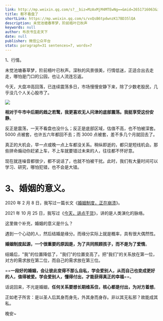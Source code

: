 ```yaml
---
link: http://mp.weixin.qq.com/s?__biz=MzAxMjM4MTEwNg==&mid=2651716063&idx=1&sn=56cd88909ffd6c3df310ae1feea5e0c9&chksm=804be702b73c6e142e60bdb13fd7478aebeb197d5fa953162acf9742d57b8cd11fbb49ef192e#rd
title: 都不看盘了
shortLink: https://mp.weixin.qq.com/s/vxQsB6tpdwnzK17BD35lQA
description: 未觉池塘春草梦，阶前梧叶已秋声
keywords: null
author: 布衣书生走天下
date: null
publisher: 微信公众平台
stats: paragraph=31 sentences=7, words=7
---
```


1、行情。

未觉池塘春草梦，阶前梧叶已秋声。深秋的风景很美，行情低迷，正适合出去走走，哪怕是门口的公园，也让人流连忘返。

今天，大盘冲高回落，已连续震荡多日，市场慢慢安静下来，除了少数老股民，几乎没几个人关心股市了。

![](https://mmbiz.qpic.cn/mmbiz_png/52ldaLQ7yeSnGgX4LNR497lYEUqqdNp5FLb93jCJ2cx4kN7kHzALPPEy7tuicHzUoMNIt66I2IgM9d3td6zWXew/640?wx_fmt=png&wxfrom=5&wx_lazy=1&wx_co=1)

**相对于牛市中后期的趋之若鹜，我更喜欢无人问津的底部震荡。我挺享受这份安静**。

反正是震荡，一天不看盘也没什么；反正是底部区域，估值不高，也不怕被深套。5000 点被套，也许五六年都回不去；而 3000 点被套，差不多几个月就回去了。

真正的大机会，早一点或晚一点上车都没关系。稍纵即逝的，都只是短线机会。那些拼命煽动你赶紧上车，不上车就要错过未来的人，往往都不怀好意。

现在就连噪音都很少，都不说话了，也就不怕被干扰。此时，我们有大量时间可以学习、研究，哪怕犯错，也不会是大错。

# 3、婚姻的意义。

2020 年 2 月 8 日，我写过一篇长文《[婚姻制度，正在崩溃](https://mp.weixin.qq.com/s/gIeuPKW1FoJYWEHph6xT2w)》。

2021 年 10 月 25 日，我写过《[今天，讲点干货](https://mp.weixin.qq.com/s/Kks4F4_SJb3FYqSCbYnG7w)》，讲的是人类演化的脉络。

这里做个补充，婚姻的意义是什么？

遇到一个心动的人，然后结婚是缘分。而缘分实际上就是概率，具有很大偶然性。

**婚姻制度起源，一个很重要的原因是，为了共同照顾孩子，而不是为了爱情**。

结婚后，"我"的位置降低了，"我们"的位置变高了。把"我们"的关系放在第一位，对方的需求放在第二位，而自己的需求放在第三位。

==**一段好的婚姻，会让彼此变得不那么自私，学会爱别人，从而自己也变成更好的人，值得被爱。学会爱别人，懂得付出，才能获得真正的幸福**==。

话说回来，不光是婚姻，**任何关系要想长期维系住，核心都是付出，为对方着想**。

正如老子所言：是以圣人后其身而身先，外其身而身存。非以其无私邪？故能成其私。

晚安~
